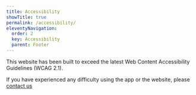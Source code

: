 ```yaml
---
title: Accessibility
showTitle: true
permalink: /accessibility/
eleventyNavigation:
  order: 2
  key: Accessibility
  parent: Footer
---
```

This website has been built to exceed the latest Web Content Accessibility Guidelines (WCAG 2.1).

If you have experienced any difficulty using the app or the website, please [contact us](/contact/)